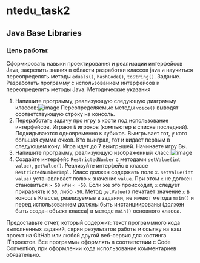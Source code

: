 # ntedu_task2

## Java Base Libraries
### Цель работы:
Сформировать навыки проектирования и реализации интерфейсов Java,
закрепить знания в области разработки классов java и научиться
переопределять методы `eduals()`, `hashCode()`, `toString()`.
Задание. Разработать программу с использованием интерфейсов и
переопределить методы Java.
Методические указания
1. Напишите программу, реализующую следующую диаграмму классов:![image](https://user-images.githubusercontent.com/86832867/125172207-1019dc00-e1c1-11eb-8098-9ade6bce479d.png)
Переопределяемые методы `voice()` выводят соответствующую строку
на консоль.
2. Переработать задачу про игру в кости под использование интерфейсов.
Играют `N` игроков (компьютер в списке последний). Подкидываются
одновременно `К` кубиков. Выигрывает тот, у кого большая сумма очков.
Кто выиграл, тот и кидает первым в следующем кону. Игра идет до 7
выигрышей. Начинаете игру Вы.
3. Напишите программу, реализующую изображенный класс:![image](https://user-images.githubusercontent.com/86832867/125172229-29bb2380-e1c1-11eb-9e2c-e7714868204c.png)
4. Создайте интерфейс `RestrictedNumber` с методами `setValue(int
value)`, `getValue()`. Реализуйте интерфейс в классе
`RestrictedNumberImpl`. Класс должен содержать поле `x`.
`setValue(int value)` устанавливает полю `x` значение `value`. При этом
`x` не должен становиться `> 50` или `< -50`. Если же это происходит,
`x` следует приравнять к `50`, либо `-50`. Метод `getValue()` печатает
значение `x` в консоль
Классы, реализуемые в задании, не имеют метода `main()` и перед
использованием должны быть инстанциированы (должен быть создан
объект класса) в методе `main()` основного класса.


Предоставьте отчет, который содержит: текст программного кода
выполненных заданий, скрин результатов работы и ссылку на ваш
проект на GitHab или любой другой веб-сервис для хостинга ITпроектов. Все программы оформлять в соответствии с Code Convention,
при оформлении кода использование комментариев обязательно.
